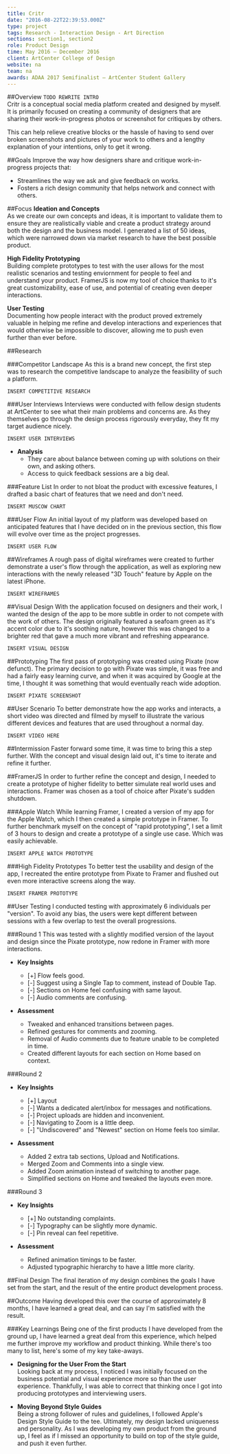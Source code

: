 ```yaml
---
title: Critr
date: "2016-08-22T22:39:53.000Z"
type: project
tags: Research - Interaction Design - Art Direction
sections: section1, section2
role: Product Design
time: May 2016 – December 2016
client: ArtCenter College of Design
website: na
team: na
awards: ADAA 2017 Semifinalist — ArtCenter Student Gallery
---
```



##Overview 
`TODO REWRITE INTRO`  
Critr is a conceptual social media platform created and designed by myself. It is primarily focused on creating a community of designers that are sharing their work-in-progress photos or screenshot for critiques by others.  
 
This can help relieve creative blocks or the hassle of having to send over broken screenshots and pictures of your work to others and a lengthy explanation of your intentions, only to get it wrong. 
 
##Goals 
Improve the way how designers share and critique work-in-progress projects that: 
 
- Streamlines the way we ask and give feedback on works. 
- Fosters a rich design community that helps network and connect with others. 
 
##Focus 
**Ideation and Concepts**  
As we create our own concepts and ideas, it is important to validate them to ensure they are realistically viable and create a product strategy around both the design and the business model. I generated a list of 50 ideas, which were narrowed down via market research to have the best possible product.

**High Fidelity Prototyping**  
Building complete prototypes to test with the user allows for the most realistic scenarios and testing enviornment for people to feel and understand your product. FramerJS is now my tool of choice thanks to it's great customizability, ease of use, and potential of creating even deeper interactions.
 
**User Testing**  
Documenting how people interact with the product proved extremely valuable in helping me refine and develop interactions and experiences that would otherwise be impossible to discover, allowing me to push even further than ever before.

##Research 
 
###Competitor Landscape 
As this is a brand new concept, the first step was to research the competitive landscape to analyze the feasibility of such a platform. 
 
`INSERT COMPETITIVE RESEARCH` 
 
###User Interviews 
Interviews were conducted with fellow design students at ArtCenter to see what their main problems and concerns are. As they themselves go through the design process rigorously everyday, they fit my target audience nicely.  
 
`INSERT USER INTERVIEWS` 
 
- **Analysis** 
  - They care about balance between coming up with solutions on their own, and asking others. 
  - Access to quick feedback sessions are a big deal. 
 
###Feature List 
In order to not bloat the product with excessive features, I drafted a basic chart of features that we need and don't need. 
 
`INSERT MUSCOW CHART` 
 
###User Flow 
An initial layout of my platform was developed based on anticipated features that I have decided on in the previous section, this flow will evolve over time as the project progresses. 
 
`INSERT USER FLOW` 
 
##Wireframes 
A rough pass of digital wireframes were created to further demonstrate a user's flow through the application, as well as exploring new interactions with the newly released "3D Touch" feature by Apple on the latest iPhone. 
 
`INSERT WIREFRAMES` 
 
##Visual Design 
With the application focused on designers and their work, I wanted the design of the app to be more subtle in order to not compete with the work of others. The design originally featured a seafoam green as it's accent color due to it's soothing nature, however this was changed to a brighter red that gave a much more vibrant and refreshing appearance. 
 
`INSERT VISUAL DESIGN` 
 
##Prototyping 
The first pass of prototyping was created using Pixate (now defunct). The primary decision to go with Pixate was simple, it was free and had a fairly easy learning curve, and when it was acquired by Google at the time, I thought it was something that would eventually reach wide adoption. 
 
`INSERT PIXATE SCREENSHOT` 
 
##User Scenario 
To better demonstrate how the app works and interacts, a short video was directed and filmed by myself to illustrate the various different devices and features that are used throughout a normal day. 
 
`INSERT VIDEO HERE` 
 
##Intermission 
Faster forward some time, it was time to bring this a step further. With the concept and visual design laid out, it's time to iterate and refine it further. 
 
##FramerJS 
In order to further refine the concept and design, I needed to create a prototype of higher fidelity to better simulate real world uses and interactions. Framer was chosen as a tool of choice after Pixate's sudden shutdown. 
 
###Apple Watch 
While learning Framer, I created a version of my app for the Apple Watch, which I then created a simple prototype in Framer. To further benchmark myself on the concept of "rapid prototyping", I set a limit of 3 hours to design and create a prototype of a single use case. Which was easily achievable. 
 
`INSERT APPLE WATCH PROTOTYPE` 
 
###High Fidelity Prototypes 
To better test the usability and design of the app, I recreated the entire prototype from Pixate to Framer and flushed out even more interactive screens along the way. 
 
`INSERT FRAMER PROTOTYPE` 
 
##User Testing 
I conducted testing with approximately 6 individuals per "version". To avoid any bias, the users were kept different between sessions with a few overlap to test the overall progressions. 
 
###Round 1 
This was tested with a slightly modified version of the layout and design since the Pixate prototype, now redone in Framer with more interactions. 
 
- **Key Insights** 
  - [+] Flow feels good. 
  - [-] Suggest using a Single Tap to comment, instead of Double Tap. 
  - [-] Sections on Home feel confusing with same layout. 
  - [-] Audio comments are confusing. 
 
- **Assessment** 
  - Tweaked and enhanced transitions between pages. 
  - Refined gestures for comments and zooming. 
  - Removal of Audio comments due to feature unable to be completed in time. 
  - Created different layouts for each section on Home based on context. 
 
###Round 2 
- **Key Insights** 
  - [+] Layout 
  - [-] Wants a dedicated alert/inbox for messages and notifications. 
  - [-] Project uploads are hidden and inconvenient. 
  - [-] Navigating to Zoom is a little deep. 
  - [-] "Undiscovered" and "Newest" section on Home feels too similar. 
 
- **Assessment** 
  - Added 2 extra tab sections, Upload and Notifications. 
  - Merged Zoom and Comments into a single view. 
  - Added Zoom animation instead of switching to another page. 
  - Simplified sections on Home and tweaked the layouts even more. 
 
###Round 3 
- **Key Insights** 
  - [+] No outstanding complaints. 
  - [-] Typography can be slightly more dynamic. 
  - [-] Pin reveal can feel repetitive. 
 
- **Assessment** 
  - Refined animation timings to be faster. 
  - Adjusted typographic hierarchy to have a little more clarity. 
 
##Final Design 
The final iteration of my design combines the goals I have set from the start, and the result of the entire product development process.

##Outcome
Having developed this over the course of approximately 8 months, I have learned a great deal, and can say I'm satisfied with the result.

###Key Learnings
Being one of the first products I have developed from the ground up, I have learned a great deal from this experience, which helped me further improve my workflow and product thinking. While there's too many to list, here's some of my key take-aways.

- **Designing for the User From the Start**  
Looking back at my process, I noticed I was initially focused on the business potential and visual experience more so than the user experience. Thankfully, I was able to correct that thinking once I got into producing prototypes and interviewing users. 

- **Moving Beyond Style Guides**  
Being a strong follower of rules and guidelines, I followed Apple's Design Style Guide to the tee. Ultimately, my design lacked uniqueness and personality. As I was developing my own product from the ground up, I feel as if I missed an opportunity to build on top of the style guide, and push it even further.
